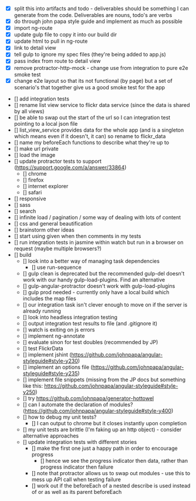 - [x] split this into artifacts and todo - deliverables should be something I can generate from the code. Deliverables are nouns, todo's are verbs
- [x] do through john papa style guide and implement as much as possible
- [x] import ng-route
- [x] update gulp file to copy it into our build dir
- [x] update html to pull in ng-route
- [x] link to detail view
- [x] tell gulp to ignore my spec files (they're being added to app.js)
- [x] pass index from route to detail view
- [x] remove protractor-http-mock - change use from integration to pure e2e smoke test
- [x] change e2e layout so that its not functional (by page) but a set of scenario's that together give us a good smoke test for the app
- [] add integration tests
- [] rename list view service to flickr data service (since the data is shared by all views)
- [] be able to swap out the start of the url so I can integration test pointing to a local json file
- [] list_view_service provides data for the whole app (and is a singleton which means even if it doesn't, it can) so rename to flickr_data
- [] name my beforeEach functions to describe what they're up to
- [] make url private
- [] load the image
- [] update protractor tests to support (https://support.google.com/a/answer/33864)
	- [] chrome
	- [] firefox
	- [] internet explorer
	- [] safari	
- [] responsive
- [] sass
- [] search
- [] infinite load / pagination / some way of dealing with lots of content
- [] css and general beautification
- [] brainstorm other ideas
- [] start using given when then comments in my tests
- [] run integration tests in jasmine within watch but run in a browser on request (maybe multiple browsers?)
- [] build
	- [] look into a better way of managing task dependencies
		- [] use run-sequence
	- [] gulp clean is deprecated but the recommended gulp-del doesn't work with our handy gulp-load-plugins. Find an alternative
	- [] gulp-angular-protractor doesn't work with gulp-load-plugins
	- [] gulp prod needed - currently only have a local build which includes the map files
	- [] our integration task isn't clever enough to move on if the server is already running
	- [] look into headless integration testing
	- [] output integration test results to file (and .gitignore it)
	- [] watch is exiting on js errors
	- [] implement ng-annotate
	- [] evaluate sinon for test doubles (recommended by JP)
	- [] test FlickrData
	- [] implement jshint (https://github.com/johnpapa/angular-styleguide#style-y230)
	- [] implement an options file (https://github.com/johnpapa/angular-styleguide#style-y235)
	- [] implement file snippets (missing from the JP docs but something like this: https://github.com/johnpapa/angular-styleguide#style-y250)
	- [] try https://github.com/johnpapa/generator-hottowel
	- [] can I automate the declaration of modules? (https://github.com/johnpapa/angular-styleguide#style-y400)
	- [] how to debug my unit tests?
		- [] I can output to chrome but it closes instantly upon completion
	- [] my unit tests are brittle (I'm faking up an http object) - consider alternative approaches
	- [] update integration tests with different stories
		- [] make the first one just a happy path in order to encourage progress
			- [] hence we see the progress indicator then data, rather than progress indicator then failure
		- [] note that protractor allows us to swap out modules - use this to mess up API call when testing failure
		- [] work out if the beforeEach of a nested describe is used instead of or as well as its parent beforeEach
